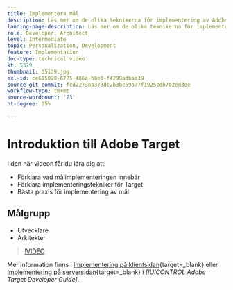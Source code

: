 ```yaml
---
title: Implementera mål
description: Läs mer om de olika teknikerna för implementering av Adobe Target och använd bästa praxis för implementering av Target.
landing-page-description: Läs mer om de olika teknikerna för implementering av Adobe Target och använd bästa praxis för implementering av Target.
role: Developer, Architect
level: Intermediate
topic: Personalization, Development
feature: Implementation
doc-type: technical video
kt: 5379
thumbnail: 35139.jpg
exl-id: ce615020-6775-486a-b0e0-f4298adbae39
source-git-commit: fcd2273ba373dc2b3bc59a77f1925cdb7b2ed3ee
workflow-type: tm+mt
source-wordcount: '73'
ht-degree: 35%

---
```


# Introduktion till Adobe Target

I den här videon får du lära dig att:

* Förklara vad målimplementeringen innebär
* Förklara implementeringstekniker för Target
* Bästa praxis för implementering av mål

## Målgrupp

* Utvecklare
* Arkitekter

>[!VIDEO](https://video.tv.adobe.com/v/35139/?quality=12)

Mer information finns i [Implementering på klientsidan](https://experienceleague.adobe.com/docs/target-dev/developer/client-side/overview.html){target=_blank} eller [Implementering på serversidan](https://experienceleague.adobe.com/docs/target-dev/developer/server-side/server-side-overview.html){target=_blank} i *[!UICONTROL Adobe Target Developer Guide]*.


